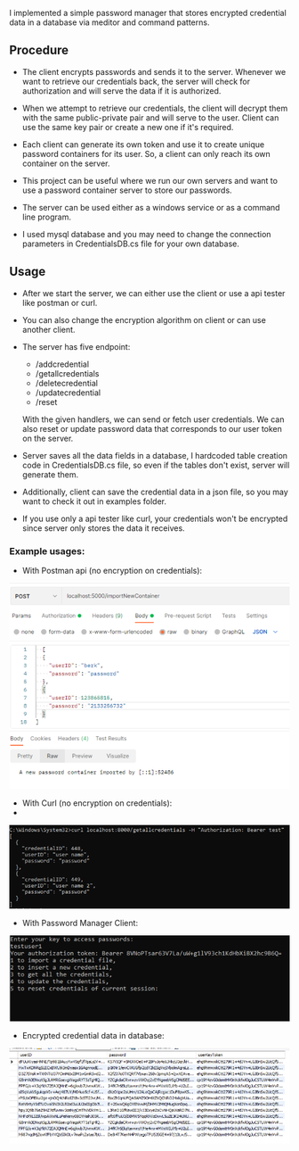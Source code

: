 I implemented a simple password manager that stores encrypted credential data in a database via meditor and command patterns.

## Procedure
- The client encrypts passwords and sends it to the server. Whenever we want to retrieve our credentials back, the server will check for authorization and will serve the data if it is authorized.

- When we attempt to retrieve our credentials, the client will decrypt them with the same public-private pair and will serve to the user. Client can use the same key pair or create a new one if it's required.

- Each client can generate its own token and use it to create unique password containers for its user. So, a client can only reach its own container on the server. 

- This project can be useful where we run our own servers and want to use a password container server to store our passwords. 

- The server can be used either as a windows service or as a command line program. 

- I used mysql database and you may need to change the connection parameters in CredentialsDB.cs file for your own database.

## Usage

- After we start the server, we can either use the client or use a api tester like postman or curl.

- You can also change the encryption algorithm on client or can use another client.

- The server has five endpoint:
   - /addcredential
   - /getallcredentials
   - /deletecredential
   - /updatecredential
   - /reset
           
   With the given handlers, we can send or fetch user credentials. We can also reset or update password data that corresponds to our user token on the server. 
   
- Server saves all the data fields in a database, I hardcoded table creation code in CredentialsDB.cs file, so even if the tables don't exist, server will generate them.
- Additionally, client can save the credential data in a json file, so you may want to check it out in examples folder.
- If you use only a api tester like curl, your credentials won't be encrypted since server only stores the data it receives.

### Example usages:
- With Postman api (no encryption on credentials): 
  
![Enc1](https://raw.githubusercontent.com/berkkirtay/PasswordManager/main/examples/Capture1.PNG)

- With Curl (no encryption on credentials): 
- 
![Enc1](https://raw.githubusercontent.com/berkkirtay/PasswordManager/main/examples/Capture4.PNG)

- With Password Manager Client: 
  
![Enc1](https://raw.githubusercontent.com/berkkirtay/PasswordManager/main/examples/Capture2.PNG)

- Encrypted credential data in database:

![Enc1](https://raw.githubusercontent.com/berkkirtay/PasswordManager/main/examples/Capture3.PNG)